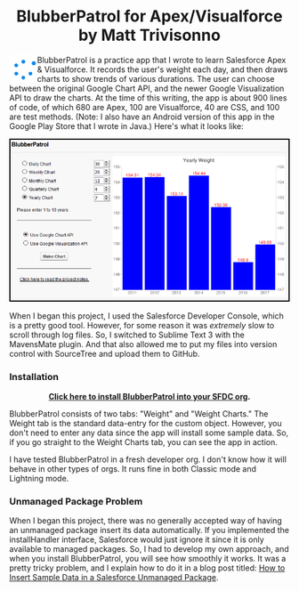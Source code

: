 <h1 align="center">BlubberPatrol for Apex/Visualforce by Matt Trivisonno</h1>
<p>
<img height="50" width="50" align="left" src="https://github.com/MattTriv/blubberpatrol-apex/blob/master/src/staticresources/BPWaitGIF.resource">
BlubberPatrol is a practice app that I wrote to learn Salesforce Apex &amp; Visualforce. It records the user's weight each day, and then draws charts to show trends of various durations. The user can choose between the original Google Chart API, and the newer Google Visualization API to draw the charts. At the time of this writing, the app is about 900 lines of code, of which 680 are Apex, 100 are Visualforce, 40 are CSS, and 100 are test methods. (Note: I also have an Android version of this app in the Google Play Store that I wrote in Java.) Here's what it looks like:
</p>

<p align="center">
<img src="https://github.com/MattTriv/blubberpatrol-apex/blob/master/src/staticresources/Screenshot.png">
</p>

<p>
When I began this project, I used the Salesforce Developer Console, which is a pretty good tool. However, for some reason it was <i>extremely</i> slow to scroll through log files. So, I switched to Sublime Text 3 with the MavensMate plugin. And that also allowed me to put my files into version control with SourceTree and upload them to GitHub.
</p>

<h3>Installation</h3>
<p align="center"><b><a href="https://login.salesforce.com/packaging/installPackage.apexp?p0=04t41000002Vcrt">Click here to install BlubberPatrol into your SFDC org</a>.</b></p>

BlubberPatrol consists of two tabs: "Weight" and "Weight Charts." The Weight tab is the standard data-entry for the custom object. However, you don't need to enter any data since the app will install some sample data. So, if you go straight to the Weight Charts tab, you can see the app in action.

I have tested BlubberPatrol in a fresh developer org. I don't know how it will behave in other types of orgs. It runs fine in both Classic mode and Lightning mode. 

<h3>Unmanaged Package Problem</h3>
When I began this project, there was no generally accepted way of having an unmanaged package insert its data automatically. If you implemented the installHandler interface, Salesforce would just ignore it since it is only available to managed packages. So, I had to develop my own approach, and when you install BlubberPatrol, you will see how smoothly it works. It was a pretty tricky problem, and I explain how to do it in a blog post titled: <a href="http://www.trivisonno.com/programming/sfdc-unmanaged-package" target="_blank">How to Insert Sample Data in a Salesforce Unmanaged Package</a>.
